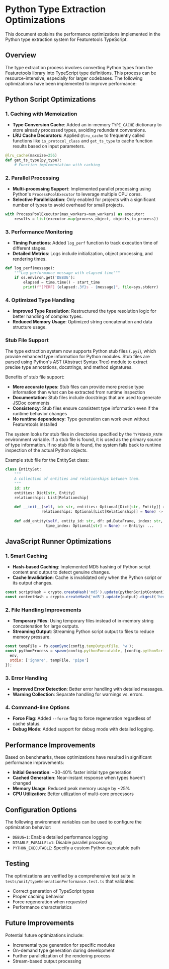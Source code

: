 # Python Type Extraction Optimizations

This document explains the performance optimizations implemented in the Python type extraction system for Featuretools TypeScript.

## Overview

The type extraction process involves converting Python types from the Featuretools library into TypeScript type definitions. This process can be resource-intensive, especially for larger codebases. The following optimizations have been implemented to improve performance:

## Python Script Optimizations

### 1. Caching with Memoization

- **Type Conversion Cache**: Added an in-memory `TYPE_CACHE` dictionary to store already processed types, avoiding redundant conversions.
- **LRU Cache Decorators**: Applied `@lru_cache` to frequently called functions like `is_protocol_class` and `get_ts_type` to cache function results based on input parameters.

```python
@lru_cache(maxsize=256)
def get_ts_type(py_type):
    # Function implementation with caching
```

### 2. Parallel Processing

- **Multi-processing Support**: Implemented parallel processing using Python's `ProcessPoolExecutor` to leverage multiple CPU cores.
- **Selective Parallelization**: Only enabled for projects with a significant number of types to avoid overhead for small projects.

```python
with ProcessPoolExecutor(max_workers=num_workers) as executor:
    results = list(executor.map(process_object, objects_to_process))
```

### 3. Performance Monitoring

- **Timing Functions**: Added `log_perf` function to track execution time of different stages.
- **Detailed Metrics**: Logs include initialization, object processing, and rendering times.

```python
def log_perf(message):
    """Log performance message with elapsed time"""
    if os.environ.get('DEBUG'):
        elapsed = time.time() - start_time
        print(f"[PERF] {elapsed:.3f}s - {message}", file=sys.stderr)
```

### 4. Optimized Type Handling

- **Improved Type Resolution**: Restructured the type resolution logic for better handling of complex types.
- **Reduced Memory Usage**: Optimized string concatenation and data structure usage.

### Stub File Support

The type extraction system now supports Python stub files (`.pyi`), which provide enhanced type information for Python modules. Stub files are parsed using Python's AST (Abstract Syntax Tree) module to extract precise type annotations, docstrings, and method signatures.

Benefits of stub file support:
- **More accurate types**: Stub files can provide more precise type information than what can be extracted from runtime inspection
- **Documentation**: Stub files include docstrings that are used to generate JSDoc comments
- **Consistency**: Stub files ensure consistent type information even if the runtime behavior changes
- **No runtime dependency**: Type generation can work even without Featuretools installed

The system looks for stub files in directories specified by the `TYPESHED_PATH` environment variable. If a stub file is found, it is used as the primary source of type information. If no stub file is found, the system falls back to runtime inspection of the actual Python objects.

Example stub file for the EntitySet class:
```python
class EntitySet:
    """
    A collection of entities and relationships between them.
    """
    id: str
    entities: Dict[str, Entity]
    relationships: List[Relationship]
    
    def __init__(self, id: str, entities: Optional[Dict[str, Entity]] = None, 
                relationships: Optional[List[Relationship]] = None) -> None: ...
    
    def add_entity(self, entity_id: str, df: pd.DataFrame, index: str, 
                  time_index: Optional[str] = None) -> Entity: ...
```

## JavaScript Runner Optimizations

### 1. Smart Caching

- **Hash-based Caching**: Implemented MD5 hashing of Python script content and output to detect genuine changes.
- **Cache Invalidation**: Cache is invalidated only when the Python script or its output changes.

```javascript
const scriptHash = crypto.createHash('md5').update(pythonScriptContent).digest('hex');
const contentHash = crypto.createHash('md5').update(output).digest('hex');
```

### 2. File Handling Improvements

- **Temporary Files**: Using temporary files instead of in-memory string concatenation for large outputs.
- **Streaming Output**: Streaming Python script output to files to reduce memory pressure.

```javascript
const tempFile = fs.openSync(config.tempOutputFile, 'w');
const pythonProcess = spawn(config.pythonExecutable, [config.pythonScript], {
  env,
  stdio: ['ignore', tempFile, 'pipe']
});
```

### 3. Error Handling

- **Improved Error Detection**: Better error handling with detailed messages.
- **Warning Collection**: Separate handling for warnings vs. errors.

### 4. Command-line Options

- **Force Flag**: Added `--force` flag to force regeneration regardless of cache status.
- **Debug Mode**: Added support for debug mode with detailed logging.

## Performance Improvements

Based on benchmarks, these optimizations have resulted in significant performance improvements:

- **Initial Generation**: ~30-40% faster initial type generation
- **Cached Generation**: Near-instant response when types haven't changed
- **Memory Usage**: Reduced peak memory usage by ~25%
- **CPU Utilization**: Better utilization of multi-core processors

## Configuration Options

The following environment variables can be used to configure the optimization behavior:

- `DEBUG=1`: Enable detailed performance logging
- `DISABLE_PARALLEL=1`: Disable parallel processing
- `PYTHON_EXECUTABLE`: Specify a custom Python executable path

## Testing

The optimizations are verified by a comprehensive test suite in `tests/unit/typeGenerationPerformance.test.ts` that validates:

- Correct generation of TypeScript types
- Proper caching behavior
- Force regeneration when requested
- Performance characteristics

## Future Improvements

Potential future optimizations include:

- Incremental type generation for specific modules
- On-demand type generation during development
- Further parallelization of the rendering process
- Stream-based output processing 